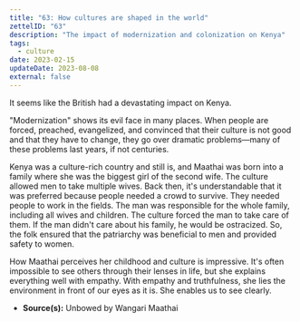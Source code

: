 ```yaml
---
title: "63: How cultures are shaped in the world"
zettelID: "63"
description: "The impact of modernization and colonization on Kenya"
tags:
  - culture
date: 2023-02-15
updateDate: 2023-08-08
external: false
---
```


It seems like the British had a devastating impact on Kenya.

"Modernization" shows its evil face in many places. When people are forced, preached, evangelized, and convinced that their culture is not good and that they have to change, they go over dramatic problems—many of these problems last years, if not centuries.

Kenya was a culture-rich country and still is, and Maathai was born into a family where she was the biggest girl of the second wife. The culture allowed men to take multiple wives. Back then, it's understandable that it was preferred because people needed a crowd to survive. They needed people to work in the fields. The man was responsible for the whole family, including all wives and children. The culture forced the man to take care of them. If the man didn't care about his family, he would be ostracized. So, the folk ensured that the patriarchy was beneficial to men and provided safety to women.

How Maathai perceives her childhood and culture is impressive. It's often impossible to see others through their lenses in life, but she explains everything well with empathy. With empathy and truthfulness, she lies the environment in front of our eyes as it is. She enables us to see clearly.

- **Source(s):** Unbowed by Wangari Maathai
